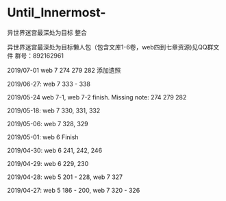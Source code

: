 # Until_Innermost-
异世界迷宫最深处为目标 整合

异世界迷宫最深处为目标懒人包（包含文库1-6卷，web四到七章资源)见QQ群文件 群号：892162961

2019/07-01
web 7 274 279 282 添加遗照

2019/06-27: 
web 7 333 - 338

2019/05-24
web 7-1, web 7-2 finish.
 Missing note:
274 279 282

2019/05-18: 
web 7 330, 331, 332

2019/05-06: 
web 7 328, 329

2019/05-01: 
web 6 Finish

2019/04-30: 
web 6 241, 242, 246

2019/04-29: 
web 6 229, 230

2019/04-28: 
web 5 201 - 228, 
web 7 327

2019/04-27: 
web 5 186 - 200, 
web 7 320 - 326
